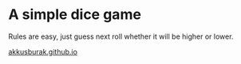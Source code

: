 # A simple dice game  
Rules are easy, just guess next roll whether it will be higher or lower.  

[akkusburak.github.io](https://akkusburak.github.io)
